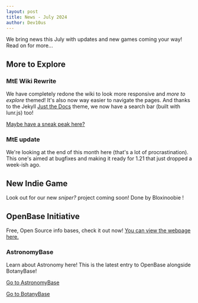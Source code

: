 ```yaml
---
layout: post
title: News - July 2024
author: Dev10us
---
```


We bring news this July with updates and new games coming your way!
Read on for more...

## More to Explore

### MtE Wiki Rewrite

We have completely redone the wiki to look more responsive and _more to explore_ themed! It's also now way easier to navigate the pages. And thanks to the Jekyll [Just the Docs](https://just-the-docs.com) theme, we now have a search bar (built with lunr.js) too!

[Maybe have a sneak peak here?](https://more-to-explore.github.io)

### MtE update

We're looking at the end of this month here (that's a lot of procrastination).
This one's aimed at bugfixes and making it ready for 1.21 that just dropped a week-ish ago.

## New Indie Game

Look out for our new _sniper?_ project coming soon! Done by Bloxinoobie !

## OpenBase Initiative

Free, Open Source info bases, check it out now!
[You can view the webpage here.](https://openbase.obl.ong)

### AstronomyBase

Learn about Astronomy here! This is the latest entry to OpenBase alongside BotanyBase!

[Go to AstronomyBase](https://astrnonomybase.obl.ong)

[Go to BotanyBase](https://botanybase.obl.ong)
